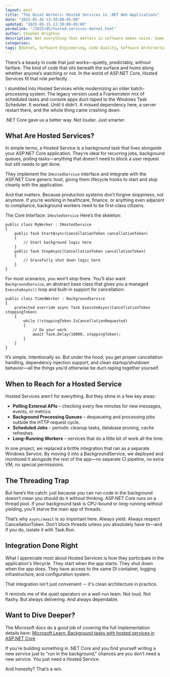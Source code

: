 ```yaml
---
layout: post
title: "The Quiet Workers: Hosted Services in .NET Web Applications"
date: "2025-05-26 13:30:00-05:00"
updated: "2025-05-15 13:30:00-05:00"
permalink: "/2025/05/hosted-services-dotnet.html"
author: Stephen Wrighton
description: Not everything that matters in software makes noise. Some of the most important things our applications do happen quietly. In the background. Polling. Syncing .Cleaning up. Keeping the lights on without ever blocking a user request or lighting up a dashboard.
categories:
tags: [dotnet, Software Engineering, Code Quality, Software Architecture]
---  
```


There’s a beauty in code that just works—quietly, predictably, without fanfare. The kind of code that sits beneath the surface and hums along whether anyone’s watching or not. In the world of ASP.NET Core, Hosted Services fit that role perfectly.

I stumbled into Hosted Services while modernizing an older batch-processing system. The legacy version used a Frankenstein mix of scheduled tasks and console apps duct-taped to the Windows Task Scheduler. It worked. Until it didn’t. A missed dependency here, a server restart there, and the whole thing came crashing down.

.NET Core gave us a better way. Not louder. Just smarter.

## What Are Hosted Services?
In simple terms, a Hosted Service is a background task that lives alongside your ASP.NET Core application. They’re ideal for recurring jobs, background queues, polling tasks—anything that doesn’t need to block a user request but still needs to get done.

They implement the `IHostedService` interface and integrate with the ASP.NET Core generic host, giving them lifecycle hooks to start and stop cleanly with the application.

And that matters. Because production systems don’t forgive sloppiness, not anymore. If you’re working in healthcare, finance, or anything even adjacent to compliance, background workers need to be first-class citizens.

The Core Interface: `IHostedService`
Here’s the skeleton:

    public class MyWorker : IHostedService
    {
        public Task StartAsync(CancellationToken cancellationToken)
        {
            // Start background logic here
        }
        public Task StopAsync(CancellationToken cancellationToken)
        {
            // Gracefully shut down logic here
        }
    }
For most scenarios, you won’t stop there. You’ll also want `BackgroundService`, an abstract base class that gives you a managed `ExecuteAsync()` loop and built-in support for cancellation:

    public class TimedWorker : BackgroundService
    {
        protected override async Task ExecuteAsync(CancellationToken stoppingToken)
        {
            while (!stoppingToken.IsCancellationRequested)
            {
                // Do your work
                await Task.Delay(10000, stoppingToken);
            }
        }
    }
It’s simple. Intentionally so. But under the hood, you get proper cancellation handling, dependency injection support, and clean startup/shutdown behavior—all the things you’d otherwise be duct-taping together yourself.

## When to Reach for a Hosted Service
Hosted Services aren’t for everything. But they shine in a few key areas:

 * **Polling External APIs** – checking every few minutes for new messages, events, or metrics.
 * **Background Processing Queues** – dequeueing and processing jobs outside the HTTP request cycle.
 * **Scheduled Jobs** – periodic cleanup tasks, database pruning, cache refreshes.
 * **Long-Running Workers** – services that do a little bit of work all the time.

In one project, we replaced a brittle integration that ran as a separate Windows Service. By moving it into a BackgroundService, we deployed and monitored it alongside the rest of the app—no separate CI pipeline, no extra VM, no special permissions.

## The Threading Trap
But here’s the catch: just because you can run code in the background doesn’t mean you should do it without thinking. ASP.NET Core runs on a thread pool. If your background task is CPU-bound or long-running without yielding, you’ll starve the main app of threads.

That’s why `async/await` is so important here. Always yield. Always respect CancellationToken. Don’t block threads unless you absolutely have to—and if you do, isolate it with Task.Run.

## Integration Done Right
What I appreciate most about Hosted Services is how they participate in the application's lifecycle. They start when the app starts. They shut down when the app does. They have access to the same DI container, logging infrastructure, and configuration system.

That integration isn't just convenient -- it's clean architecture in practice.

It reminds me of the quiet operators on a well-run team. Not loud. Not flashy. But always delivering. And always dependable.

## Want to Dive Deeper?
The Microsoft docs do a good job of covering the full implementation details here: [Microsoft Learn: Background tasks with hosted services in ASP.NET Core](https://learn.microsoft.com/en-us/aspnet/core/fundamentals/host/hosted-services?view=aspnetcore-9.0&tabs=visual-studio)

If you’re building something in .NET Core and you find yourself writing a new service just to "run in the background," chances are you don’t need a new service. You just need a Hosted Service.

And honestly? That’s a win.

